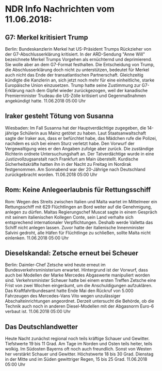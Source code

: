 # NDR Info Nachrichten vom 11.06.2018:


## G7: Merkel kritisiert Trump
Berlin: Bundeskanzlerin Merkel hat US-Präsident Trumps Rückzieher von der G7-Abschlusserklärung kritisiert. In der ARD-Sendung "Anne Will" bezeichnete Merkel Trumps Vorgehen als ernüchternd und deprimierend. Sie wolle aber an dem G7-Format festhalten. Die Entscheidung von Trump, die Abschlusserklärung doch nicht zu unterstützen, bedeutet für Merkel auch nicht das Ende der transatlantischen Partnerschaft. Gleichzeitig kündigte die Kanzlerin an, sich jetzt noch mehr für eine einheitliche, starke Europäische Union einzusetzen. Trump hatte seine Zustimmung zur G7-Erklärung nach dem Gipfel wieder zurückgezogen, weil der kanadische Premierminister Trudeau die US-Zölle kritisiert und Gegenmaßnahmen angekündigt hatte. 11.06.2018 05:00 Uhr 

## Iraker gesteht Tötung von Susanna
Wiesbaden: Im Fall Susanna hat der Hauptverdächtige zugegeben, die 14-jährige Schülerin aus Mainz getötet zu haben. Laut Staatsanwaltschaft sagte der Iraker aus, dass er befürchtet habe, das Mädchen rufe die Polizei, nachdem es sich bei einem Sturz verletzt habe. Den Vorwurf der Vergewaltigung wies er den Angaben zufolge aber zurück. Die zuständige Richterin ordnete Untersuchungshaft an. Der Tatverdächtige wurde in eine Justizvollzugsanstalt nach Frankfurt am Main überstellt. Kurdische Sicherheitskräfte hatten ihn in der Nacht zu Freitag im Nordirak festgenommen. Am Sonnabend war der 20-Jährige nach Deutschland zurückgebracht worden. 11.06.2018 05:00 Uhr 

## Rom: Keine Anlegeerlaubnis für Rettungsschiff
Rom: Wegen des Streits zwischen Italien und Malta wartet im Mittelmeer ein Rettungsschiff mit 629 Flüchtlingen an Bord weiter auf die Genehmigung, anlegen zu dürfen. Maltas Regierungschef Muscat sagte in einem Gespräch mit seinem italienischen Kollegen Conte, sein Land verhalte sich entsprechend internationaler Verpflichtungen. Deshalb werde Valletta das Schiff nicht anlegen lassen. Zuvor hatte der italienische Innenminister Salvini gedroht, alle Häfen für Flüchtlinge zu schließen, sollte Malta nicht einlenken. 11.06.2018 05:00 Uhr 

## Dieselskandal: Zetsche erneut bei Scheuer
Berlin: Daimler-Chef Zetsche wird heute erneut im Bundesverkehrsministerium erwartet. Hintergrund ist der Vorwurf, dass auch bei Modellen der Marke Mercedes Abgaswerte manipuliert worden sind. Verkehrsminister Scheuer hatte bei einem ersten Treffen Zetsche eine Frist von zwei Wochen eingeräumt, um die Anschuldigungen aufzuklären. Das Kraftfahrtbundesamt hatte Ende Mai den Rückruf von 5.000 Fahrzeugen des Mercedes-Vans Vito wegen unzulässiger Abschalteinrichtungen angeordnet. Derzeit untersucht die Behörde, ob die Technik auch noch in anderen Diesel-Modellen mit der Abgasnorm Euro-6 verbaut ist. 11.06.2018 05:00 Uhr 

## Das Deutschlandwetter
Heute Nacht zunächst regional noch teils kräftige Schauer und Gewitter. Tiefstwerte 19 bis 11 Grad. Am Tage im Norden und Osten teils heiter, teils wolkig. Im Südosten Bayerns oft noch auch freundlich. Sonst von Westen her verstärkt Schauer und Gewitter. Höchstwerte 18 bis 30 Grad. Dienstag in der Mitte und im Süden gewittriger Regen, 15 bis 25 Grad. 11.06.2018 05:00 Uhr 
